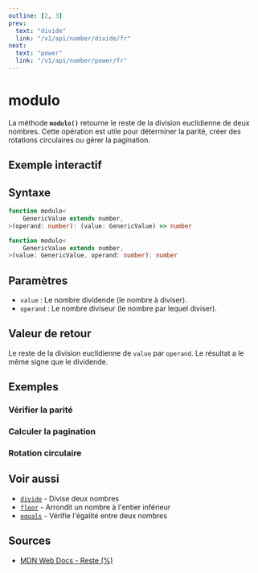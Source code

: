 ```yaml
---
outline: [2, 3]
prev:
  text: "divide"
  link: "/v1/api/number/divide/fr"
next:
  text: "power"
  link: "/v1/api/number/power/fr"
---
```


# modulo

La méthode **`modulo()`** retourne le reste de la division euclidienne de deux nombres. Cette opération est utile pour déterminer la parité, créer des rotations circulaires ou gérer la pagination.

## Exemple interactif

<MonacoTSEditor
  src="/v1/api/number/modulo/examples/tryout.doc.ts"
  majorVersion="v1"
  height="200px"
/>

## Syntaxe

```typescript
function modulo<
	GenericValue extends number,
>(operand: number): (value: GenericValue) => number

function modulo<
	GenericValue extends number,
>(value: GenericValue, operand: number): number
```

## Paramètres

- `value` : Le nombre dividende (le nombre à diviser).
- `operand` : Le nombre diviseur (le nombre par lequel diviser).

## Valeur de retour

Le reste de la division euclidienne de `value` par `operand`. Le résultat a le même signe que le dividende.

## Exemples

### Vérifier la parité

<MonacoTSEditor
  	src="/v1/api/number/modulo/examples/checkParity.doc.ts"
  	majorVersion="v1"
	height="400px"
/>

### Calculer la pagination

<MonacoTSEditor
  	src="/v1/api/number/modulo/examples/pagination.doc.ts"
  	majorVersion="v1"
	height="500px"
/>

### Rotation circulaire

<MonacoTSEditor
  	src="/v1/api/number/modulo/examples/circularRotation.doc.ts"
  	majorVersion="v1"
	height="450px"
/>

## Voir aussi

- [`divide`](/v1/api/number/divide/fr) - Divise deux nombres
- [`floor`](/v1/api/number/floor/fr) - Arrondit un nombre à l'entier inférieur
- [`equals`](/v1/api/number/equals/fr) - Vérifie l'égalité entre deux nombres

## Sources

- [MDN Web Docs - Reste (%)](https://developer.mozilla.org/fr/docs/Web/JavaScript/Reference/Operators/Remainder)
